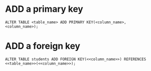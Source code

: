 # ADD a primary key
```
ALTER TABLE <table_name> ADD PRIMARY KEY(<column_name>, <column_name>);
```

# ADD a foreign key
```
ALTER TABLE students ADD FOREIGN KEY(<<column_name>>) REFERENCES <<table_name>>(<<column_name>>);
```
